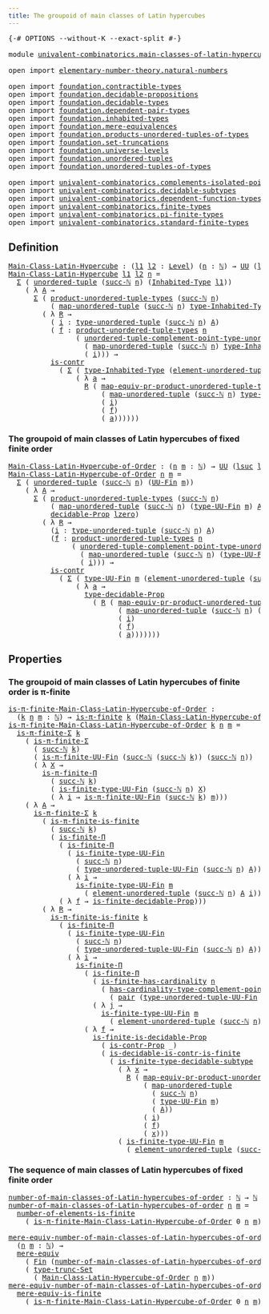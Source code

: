 ```yaml
---
title: The groupoid of main classes of Latin hypercubes
---
```


<pre class="Agda"><a id="74" class="Symbol">{-#</a> <a id="78" class="Keyword">OPTIONS</a> <a id="86" class="Pragma">--without-K</a> <a id="98" class="Pragma">--exact-split</a> <a id="112" class="Symbol">#-}</a>

<a id="117" class="Keyword">module</a> <a id="124" href="univalent-combinatorics.main-classes-of-latin-hypercubes.html" class="Module">univalent-combinatorics.main-classes-of-latin-hypercubes</a> <a id="181" class="Keyword">where</a>

<a id="188" class="Keyword">open</a> <a id="193" class="Keyword">import</a> <a id="200" href="elementary-number-theory.natural-numbers.html" class="Module">elementary-number-theory.natural-numbers</a>

<a id="242" class="Keyword">open</a> <a id="247" class="Keyword">import</a> <a id="254" href="foundation.contractible-types.html" class="Module">foundation.contractible-types</a>
<a id="284" class="Keyword">open</a> <a id="289" class="Keyword">import</a> <a id="296" href="foundation.decidable-propositions.html" class="Module">foundation.decidable-propositions</a>
<a id="330" class="Keyword">open</a> <a id="335" class="Keyword">import</a> <a id="342" href="foundation.decidable-types.html" class="Module">foundation.decidable-types</a>
<a id="369" class="Keyword">open</a> <a id="374" class="Keyword">import</a> <a id="381" href="foundation.dependent-pair-types.html" class="Module">foundation.dependent-pair-types</a>
<a id="413" class="Keyword">open</a> <a id="418" class="Keyword">import</a> <a id="425" href="foundation.inhabited-types.html" class="Module">foundation.inhabited-types</a>
<a id="452" class="Keyword">open</a> <a id="457" class="Keyword">import</a> <a id="464" href="foundation.mere-equivalences.html" class="Module">foundation.mere-equivalences</a>
<a id="493" class="Keyword">open</a> <a id="498" class="Keyword">import</a> <a id="505" href="foundation.products-unordered-tuples-of-types.html" class="Module">foundation.products-unordered-tuples-of-types</a>
<a id="551" class="Keyword">open</a> <a id="556" class="Keyword">import</a> <a id="563" href="foundation.set-truncations.html" class="Module">foundation.set-truncations</a>
<a id="590" class="Keyword">open</a> <a id="595" class="Keyword">import</a> <a id="602" href="foundation.universe-levels.html" class="Module">foundation.universe-levels</a>
<a id="629" class="Keyword">open</a> <a id="634" class="Keyword">import</a> <a id="641" href="foundation.unordered-tuples.html" class="Module">foundation.unordered-tuples</a>
<a id="669" class="Keyword">open</a> <a id="674" class="Keyword">import</a> <a id="681" href="foundation.unordered-tuples-of-types.html" class="Module">foundation.unordered-tuples-of-types</a>

<a id="719" class="Keyword">open</a> <a id="724" class="Keyword">import</a> <a id="731" href="univalent-combinatorics.complements-isolated-points.html" class="Module">univalent-combinatorics.complements-isolated-points</a>
<a id="783" class="Keyword">open</a> <a id="788" class="Keyword">import</a> <a id="795" href="univalent-combinatorics.decidable-subtypes.html" class="Module">univalent-combinatorics.decidable-subtypes</a>
<a id="838" class="Keyword">open</a> <a id="843" class="Keyword">import</a> <a id="850" href="univalent-combinatorics.dependent-function-types.html" class="Module">univalent-combinatorics.dependent-function-types</a>
<a id="899" class="Keyword">open</a> <a id="904" class="Keyword">import</a> <a id="911" href="univalent-combinatorics.finite-types.html" class="Module">univalent-combinatorics.finite-types</a>
<a id="948" class="Keyword">open</a> <a id="953" class="Keyword">import</a> <a id="960" href="univalent-combinatorics.pi-finite-types.html" class="Module">univalent-combinatorics.pi-finite-types</a>
<a id="1000" class="Keyword">open</a> <a id="1005" class="Keyword">import</a> <a id="1012" href="univalent-combinatorics.standard-finite-types.html" class="Module">univalent-combinatorics.standard-finite-types</a>
</pre>
## Definition

<pre class="Agda"><a id="Main-Class-Latin-Hypercube"></a><a id="1086" href="univalent-combinatorics.main-classes-of-latin-hypercubes.html#1086" class="Function">Main-Class-Latin-Hypercube</a> <a id="1113" class="Symbol">:</a> <a id="1115" class="Symbol">(</a><a id="1116" href="univalent-combinatorics.main-classes-of-latin-hypercubes.html#1116" class="Bound">l1</a> <a id="1119" href="univalent-combinatorics.main-classes-of-latin-hypercubes.html#1119" class="Bound">l2</a> <a id="1122" class="Symbol">:</a> <a id="1124" href="Agda.Primitive.html#597" class="Postulate">Level</a><a id="1129" class="Symbol">)</a> <a id="1131" class="Symbol">(</a><a id="1132" href="univalent-combinatorics.main-classes-of-latin-hypercubes.html#1132" class="Bound">n</a> <a id="1134" class="Symbol">:</a> <a id="1136" href="elementary-number-theory.natural-numbers.html#1548" class="Datatype">ℕ</a><a id="1137" class="Symbol">)</a> <a id="1139" class="Symbol">→</a> <a id="1141" href="foundation-core.universe-levels.html#235" class="Primitive">UU</a> <a id="1144" class="Symbol">(</a><a id="1145" href="Agda.Primitive.html#780" class="Primitive">lsuc</a> <a id="1150" href="univalent-combinatorics.main-classes-of-latin-hypercubes.html#1116" class="Bound">l1</a> <a id="1153" href="Agda.Primitive.html#810" class="Primitive Operator">⊔</a> <a id="1155" href="Agda.Primitive.html#780" class="Primitive">lsuc</a> <a id="1160" href="univalent-combinatorics.main-classes-of-latin-hypercubes.html#1119" class="Bound">l2</a><a id="1162" class="Symbol">)</a>
<a id="1164" href="univalent-combinatorics.main-classes-of-latin-hypercubes.html#1086" class="Function">Main-Class-Latin-Hypercube</a> <a id="1191" href="univalent-combinatorics.main-classes-of-latin-hypercubes.html#1191" class="Bound">l1</a> <a id="1194" href="univalent-combinatorics.main-classes-of-latin-hypercubes.html#1194" class="Bound">l2</a> <a id="1197" href="univalent-combinatorics.main-classes-of-latin-hypercubes.html#1197" class="Bound">n</a> <a id="1199" class="Symbol">=</a>
  <a id="1203" href="foundation-core.dependent-pair-types.html#515" class="Record">Σ</a> <a id="1205" class="Symbol">(</a> <a id="1207" href="foundation.unordered-tuples.html#1180" class="Function">unordered-tuple</a> <a id="1223" class="Symbol">(</a><a id="1224" href="elementary-number-theory.natural-numbers.html#1582" class="InductiveConstructor">succ-ℕ</a> <a id="1231" href="univalent-combinatorics.main-classes-of-latin-hypercubes.html#1197" class="Bound">n</a><a id="1232" class="Symbol">)</a> <a id="1234" class="Symbol">(</a><a id="1235" href="foundation.inhabited-types.html#593" class="Function">Inhabited-Type</a> <a id="1250" href="univalent-combinatorics.main-classes-of-latin-hypercubes.html#1191" class="Bound">l1</a><a id="1252" class="Symbol">))</a>
    <a id="1259" class="Symbol">(</a> <a id="1261" class="Symbol">λ</a> <a id="1263" href="univalent-combinatorics.main-classes-of-latin-hypercubes.html#1263" class="Bound">A</a> <a id="1265" class="Symbol">→</a>
      <a id="1273" href="foundation-core.dependent-pair-types.html#515" class="Record">Σ</a> <a id="1275" class="Symbol">(</a> <a id="1277" href="foundation.products-unordered-tuples-of-types.html#1258" class="Function">product-unordered-tuple-types</a> <a id="1307" class="Symbol">(</a><a id="1308" href="elementary-number-theory.natural-numbers.html#1582" class="InductiveConstructor">succ-ℕ</a> <a id="1315" href="univalent-combinatorics.main-classes-of-latin-hypercubes.html#1197" class="Bound">n</a><a id="1316" class="Symbol">)</a>
          <a id="1328" class="Symbol">(</a> <a id="1330" href="foundation.unordered-tuples.html#5819" class="Function">map-unordered-tuple</a> <a id="1350" class="Symbol">(</a><a id="1351" href="elementary-number-theory.natural-numbers.html#1582" class="InductiveConstructor">succ-ℕ</a> <a id="1358" href="univalent-combinatorics.main-classes-of-latin-hypercubes.html#1197" class="Bound">n</a><a id="1359" class="Symbol">)</a> <a id="1361" href="foundation.inhabited-types.html#735" class="Function">type-Inhabited-Type</a> <a id="1381" href="univalent-combinatorics.main-classes-of-latin-hypercubes.html#1263" class="Bound">A</a><a id="1382" class="Symbol">)</a> <a id="1384" class="Symbol">→</a> <a id="1386" href="foundation-core.universe-levels.html#235" class="Primitive">UU</a> <a id="1389" href="univalent-combinatorics.main-classes-of-latin-hypercubes.html#1194" class="Bound">l2</a><a id="1391" class="Symbol">)</a>
        <a id="1401" class="Symbol">(</a> <a id="1403" class="Symbol">λ</a> <a id="1405" href="univalent-combinatorics.main-classes-of-latin-hypercubes.html#1405" class="Bound">R</a> <a id="1407" class="Symbol">→</a>
          <a id="1419" class="Symbol">(</a> <a id="1421" href="univalent-combinatorics.main-classes-of-latin-hypercubes.html#1421" class="Bound">i</a> <a id="1423" class="Symbol">:</a> <a id="1425" href="foundation.unordered-tuples.html#1476" class="Function">type-unordered-tuple</a> <a id="1446" class="Symbol">(</a><a id="1447" href="elementary-number-theory.natural-numbers.html#1582" class="InductiveConstructor">succ-ℕ</a> <a id="1454" href="univalent-combinatorics.main-classes-of-latin-hypercubes.html#1197" class="Bound">n</a><a id="1455" class="Symbol">)</a> <a id="1457" href="univalent-combinatorics.main-classes-of-latin-hypercubes.html#1263" class="Bound">A</a><a id="1458" class="Symbol">)</a>
          <a id="1470" class="Symbol">(</a> <a id="1472" href="univalent-combinatorics.main-classes-of-latin-hypercubes.html#1472" class="Bound">f</a> <a id="1474" class="Symbol">:</a> <a id="1476" href="foundation.products-unordered-tuples-of-types.html#1258" class="Function">product-unordered-tuple-types</a> <a id="1506" href="univalent-combinatorics.main-classes-of-latin-hypercubes.html#1197" class="Bound">n</a>
                <a id="1524" class="Symbol">(</a> <a id="1526" href="foundation.unordered-tuples.html#3055" class="Function">unordered-tuple-complement-point-type-unordered-tuple</a> <a id="1580" href="univalent-combinatorics.main-classes-of-latin-hypercubes.html#1197" class="Bound">n</a>
                  <a id="1600" class="Symbol">(</a> <a id="1602" href="foundation.unordered-tuples.html#5819" class="Function">map-unordered-tuple</a> <a id="1622" class="Symbol">(</a><a id="1623" href="elementary-number-theory.natural-numbers.html#1582" class="InductiveConstructor">succ-ℕ</a> <a id="1630" href="univalent-combinatorics.main-classes-of-latin-hypercubes.html#1197" class="Bound">n</a><a id="1631" class="Symbol">)</a> <a id="1633" href="foundation.inhabited-types.html#735" class="Function">type-Inhabited-Type</a> <a id="1653" href="univalent-combinatorics.main-classes-of-latin-hypercubes.html#1263" class="Bound">A</a><a id="1654" class="Symbol">)</a>
                  <a id="1674" class="Symbol">(</a> <a id="1676" href="univalent-combinatorics.main-classes-of-latin-hypercubes.html#1421" class="Bound">i</a><a id="1677" class="Symbol">)))</a> <a id="1681" class="Symbol">→</a>
          <a id="1693" href="foundation-core.contractible-types.html#1006" class="Function">is-contr</a>
            <a id="1714" class="Symbol">(</a> <a id="1716" href="foundation-core.dependent-pair-types.html#515" class="Record">Σ</a> <a id="1718" class="Symbol">(</a> <a id="1720" href="foundation.inhabited-types.html#735" class="Function">type-Inhabited-Type</a> <a id="1740" class="Symbol">(</a><a id="1741" href="foundation.unordered-tuples.html#2160" class="Function">element-unordered-tuple</a> <a id="1765" class="Symbol">(</a><a id="1766" href="elementary-number-theory.natural-numbers.html#1582" class="InductiveConstructor">succ-ℕ</a> <a id="1773" href="univalent-combinatorics.main-classes-of-latin-hypercubes.html#1197" class="Bound">n</a><a id="1774" class="Symbol">)</a> <a id="1776" href="univalent-combinatorics.main-classes-of-latin-hypercubes.html#1263" class="Bound">A</a> <a id="1778" href="univalent-combinatorics.main-classes-of-latin-hypercubes.html#1421" class="Bound">i</a><a id="1779" class="Symbol">))</a>
                <a id="1798" class="Symbol">(</a> <a id="1800" class="Symbol">λ</a> <a id="1802" href="univalent-combinatorics.main-classes-of-latin-hypercubes.html#1802" class="Bound">a</a> <a id="1804" class="Symbol">→</a>
                  <a id="1824" href="univalent-combinatorics.main-classes-of-latin-hypercubes.html#1405" class="Bound">R</a> <a id="1826" class="Symbol">(</a> <a id="1828" href="foundation.products-unordered-tuples-of-types.html#2528" class="Function">map-equiv-pr-product-unordered-tuple-types</a> <a id="1871" href="univalent-combinatorics.main-classes-of-latin-hypercubes.html#1197" class="Bound">n</a>
                      <a id="1895" class="Symbol">(</a> <a id="1897" href="foundation.unordered-tuples.html#5819" class="Function">map-unordered-tuple</a> <a id="1917" class="Symbol">(</a><a id="1918" href="elementary-number-theory.natural-numbers.html#1582" class="InductiveConstructor">succ-ℕ</a> <a id="1925" href="univalent-combinatorics.main-classes-of-latin-hypercubes.html#1197" class="Bound">n</a><a id="1926" class="Symbol">)</a> <a id="1928" href="foundation.inhabited-types.html#735" class="Function">type-Inhabited-Type</a> <a id="1948" href="univalent-combinatorics.main-classes-of-latin-hypercubes.html#1263" class="Bound">A</a><a id="1949" class="Symbol">)</a>
                      <a id="1973" class="Symbol">(</a> <a id="1975" href="univalent-combinatorics.main-classes-of-latin-hypercubes.html#1421" class="Bound">i</a><a id="1976" class="Symbol">)</a>
                      <a id="2000" class="Symbol">(</a> <a id="2002" href="univalent-combinatorics.main-classes-of-latin-hypercubes.html#1472" class="Bound">f</a><a id="2003" class="Symbol">)</a>
                      <a id="2027" class="Symbol">(</a> <a id="2029" href="univalent-combinatorics.main-classes-of-latin-hypercubes.html#1802" class="Bound">a</a><a id="2030" class="Symbol">))))))</a>
</pre>
### The groupoid of main classes of Latin hypercubes of fixed finite order

<pre class="Agda"><a id="Main-Class-Latin-Hypercube-of-Order"></a><a id="2126" href="univalent-combinatorics.main-classes-of-latin-hypercubes.html#2126" class="Function">Main-Class-Latin-Hypercube-of-Order</a> <a id="2162" class="Symbol">:</a> <a id="2164" class="Symbol">(</a><a id="2165" href="univalent-combinatorics.main-classes-of-latin-hypercubes.html#2165" class="Bound">n</a> <a id="2167" href="univalent-combinatorics.main-classes-of-latin-hypercubes.html#2167" class="Bound">m</a> <a id="2169" class="Symbol">:</a> <a id="2171" href="elementary-number-theory.natural-numbers.html#1548" class="Datatype">ℕ</a><a id="2172" class="Symbol">)</a> <a id="2174" class="Symbol">→</a> <a id="2176" href="foundation-core.universe-levels.html#235" class="Primitive">UU</a> <a id="2179" class="Symbol">(</a><a id="2180" href="Agda.Primitive.html#780" class="Primitive">lsuc</a> <a id="2185" href="Agda.Primitive.html#764" class="Primitive">lzero</a><a id="2190" class="Symbol">)</a>
<a id="2192" href="univalent-combinatorics.main-classes-of-latin-hypercubes.html#2126" class="Function">Main-Class-Latin-Hypercube-of-Order</a> <a id="2228" href="univalent-combinatorics.main-classes-of-latin-hypercubes.html#2228" class="Bound">n</a> <a id="2230" href="univalent-combinatorics.main-classes-of-latin-hypercubes.html#2230" class="Bound">m</a> <a id="2232" class="Symbol">=</a>
  <a id="2236" href="foundation-core.dependent-pair-types.html#515" class="Record">Σ</a> <a id="2238" class="Symbol">(</a> <a id="2240" href="foundation.unordered-tuples.html#1180" class="Function">unordered-tuple</a> <a id="2256" class="Symbol">(</a><a id="2257" href="elementary-number-theory.natural-numbers.html#1582" class="InductiveConstructor">succ-ℕ</a> <a id="2264" href="univalent-combinatorics.main-classes-of-latin-hypercubes.html#2228" class="Bound">n</a><a id="2265" class="Symbol">)</a> <a id="2267" class="Symbol">(</a><a id="2268" href="univalent-combinatorics.finite-types.html#5852" class="Function">UU-Fin</a> <a id="2275" href="univalent-combinatorics.main-classes-of-latin-hypercubes.html#2230" class="Bound">m</a><a id="2276" class="Symbol">))</a>
    <a id="2283" class="Symbol">(</a> <a id="2285" class="Symbol">λ</a> <a id="2287" href="univalent-combinatorics.main-classes-of-latin-hypercubes.html#2287" class="Bound">A</a> <a id="2289" class="Symbol">→</a>
      <a id="2297" href="foundation-core.dependent-pair-types.html#515" class="Record">Σ</a> <a id="2299" class="Symbol">(</a> <a id="2301" href="foundation.products-unordered-tuples-of-types.html#1258" class="Function">product-unordered-tuple-types</a> <a id="2331" class="Symbol">(</a><a id="2332" href="elementary-number-theory.natural-numbers.html#1582" class="InductiveConstructor">succ-ℕ</a> <a id="2339" href="univalent-combinatorics.main-classes-of-latin-hypercubes.html#2228" class="Bound">n</a><a id="2340" class="Symbol">)</a>
          <a id="2352" class="Symbol">(</a> <a id="2354" href="foundation.unordered-tuples.html#5819" class="Function">map-unordered-tuple</a> <a id="2374" class="Symbol">(</a><a id="2375" href="elementary-number-theory.natural-numbers.html#1582" class="InductiveConstructor">succ-ℕ</a> <a id="2382" href="univalent-combinatorics.main-classes-of-latin-hypercubes.html#2228" class="Bound">n</a><a id="2383" class="Symbol">)</a> <a id="2385" class="Symbol">(</a><a id="2386" href="univalent-combinatorics.finite-types.html#5914" class="Function">type-UU-Fin</a> <a id="2398" href="univalent-combinatorics.main-classes-of-latin-hypercubes.html#2230" class="Bound">m</a><a id="2399" class="Symbol">)</a> <a id="2401" href="univalent-combinatorics.main-classes-of-latin-hypercubes.html#2287" class="Bound">A</a><a id="2402" class="Symbol">)</a> <a id="2404" class="Symbol">→</a>
          <a id="2416" href="foundation-core.decidable-propositions.html#646" class="Function">decidable-Prop</a> <a id="2431" href="Agda.Primitive.html#764" class="Primitive">lzero</a><a id="2436" class="Symbol">)</a>
        <a id="2446" class="Symbol">(</a> <a id="2448" class="Symbol">λ</a> <a id="2450" href="univalent-combinatorics.main-classes-of-latin-hypercubes.html#2450" class="Bound">R</a> <a id="2452" class="Symbol">→</a>
          <a id="2464" class="Symbol">(</a><a id="2465" href="univalent-combinatorics.main-classes-of-latin-hypercubes.html#2465" class="Bound">i</a> <a id="2467" class="Symbol">:</a> <a id="2469" href="foundation.unordered-tuples.html#1476" class="Function">type-unordered-tuple</a> <a id="2490" class="Symbol">(</a><a id="2491" href="elementary-number-theory.natural-numbers.html#1582" class="InductiveConstructor">succ-ℕ</a> <a id="2498" href="univalent-combinatorics.main-classes-of-latin-hypercubes.html#2228" class="Bound">n</a><a id="2499" class="Symbol">)</a> <a id="2501" href="univalent-combinatorics.main-classes-of-latin-hypercubes.html#2287" class="Bound">A</a><a id="2502" class="Symbol">)</a>
          <a id="2514" class="Symbol">(</a><a id="2515" href="univalent-combinatorics.main-classes-of-latin-hypercubes.html#2515" class="Bound">f</a> <a id="2517" class="Symbol">:</a> <a id="2519" href="foundation.products-unordered-tuples-of-types.html#1258" class="Function">product-unordered-tuple-types</a> <a id="2549" href="univalent-combinatorics.main-classes-of-latin-hypercubes.html#2228" class="Bound">n</a>
               <a id="2566" class="Symbol">(</a> <a id="2568" href="foundation.unordered-tuples.html#3055" class="Function">unordered-tuple-complement-point-type-unordered-tuple</a> <a id="2622" href="univalent-combinatorics.main-classes-of-latin-hypercubes.html#2228" class="Bound">n</a>
                 <a id="2641" class="Symbol">(</a> <a id="2643" href="foundation.unordered-tuples.html#5819" class="Function">map-unordered-tuple</a> <a id="2663" class="Symbol">(</a><a id="2664" href="elementary-number-theory.natural-numbers.html#1582" class="InductiveConstructor">succ-ℕ</a> <a id="2671" href="univalent-combinatorics.main-classes-of-latin-hypercubes.html#2228" class="Bound">n</a><a id="2672" class="Symbol">)</a> <a id="2674" class="Symbol">(</a><a id="2675" href="univalent-combinatorics.finite-types.html#5914" class="Function">type-UU-Fin</a> <a id="2687" href="univalent-combinatorics.main-classes-of-latin-hypercubes.html#2230" class="Bound">m</a><a id="2688" class="Symbol">)</a> <a id="2690" href="univalent-combinatorics.main-classes-of-latin-hypercubes.html#2287" class="Bound">A</a><a id="2691" class="Symbol">)</a>
                 <a id="2710" class="Symbol">(</a> <a id="2712" href="univalent-combinatorics.main-classes-of-latin-hypercubes.html#2465" class="Bound">i</a><a id="2713" class="Symbol">)))</a> <a id="2717" class="Symbol">→</a>
          <a id="2729" href="foundation-core.contractible-types.html#1006" class="Function">is-contr</a>
            <a id="2750" class="Symbol">(</a> <a id="2752" href="foundation-core.dependent-pair-types.html#515" class="Record">Σ</a> <a id="2754" class="Symbol">(</a> <a id="2756" href="univalent-combinatorics.finite-types.html#5914" class="Function">type-UU-Fin</a> <a id="2768" href="univalent-combinatorics.main-classes-of-latin-hypercubes.html#2230" class="Bound">m</a> <a id="2770" class="Symbol">(</a><a id="2771" href="foundation.unordered-tuples.html#2160" class="Function">element-unordered-tuple</a> <a id="2795" class="Symbol">(</a><a id="2796" href="elementary-number-theory.natural-numbers.html#1582" class="InductiveConstructor">succ-ℕ</a> <a id="2803" href="univalent-combinatorics.main-classes-of-latin-hypercubes.html#2228" class="Bound">n</a><a id="2804" class="Symbol">)</a> <a id="2806" href="univalent-combinatorics.main-classes-of-latin-hypercubes.html#2287" class="Bound">A</a> <a id="2808" href="univalent-combinatorics.main-classes-of-latin-hypercubes.html#2465" class="Bound">i</a><a id="2809" class="Symbol">))</a>
                <a id="2828" class="Symbol">(</a> <a id="2830" class="Symbol">λ</a> <a id="2832" href="univalent-combinatorics.main-classes-of-latin-hypercubes.html#2832" class="Bound">a</a> <a id="2834" class="Symbol">→</a>
                  <a id="2854" href="foundation-core.decidable-propositions.html#872" class="Function">type-decidable-Prop</a>
                    <a id="2894" class="Symbol">(</a> <a id="2896" href="univalent-combinatorics.main-classes-of-latin-hypercubes.html#2450" class="Bound">R</a> <a id="2898" class="Symbol">(</a> <a id="2900" href="foundation.products-unordered-tuples-of-types.html#2528" class="Function">map-equiv-pr-product-unordered-tuple-types</a> <a id="2943" href="univalent-combinatorics.main-classes-of-latin-hypercubes.html#2228" class="Bound">n</a>
                          <a id="2971" class="Symbol">(</a> <a id="2973" href="foundation.unordered-tuples.html#5819" class="Function">map-unordered-tuple</a> <a id="2993" class="Symbol">(</a><a id="2994" href="elementary-number-theory.natural-numbers.html#1582" class="InductiveConstructor">succ-ℕ</a> <a id="3001" href="univalent-combinatorics.main-classes-of-latin-hypercubes.html#2228" class="Bound">n</a><a id="3002" class="Symbol">)</a> <a id="3004" class="Symbol">(</a><a id="3005" href="univalent-combinatorics.finite-types.html#5914" class="Function">type-UU-Fin</a> <a id="3017" href="univalent-combinatorics.main-classes-of-latin-hypercubes.html#2230" class="Bound">m</a><a id="3018" class="Symbol">)</a> <a id="3020" href="univalent-combinatorics.main-classes-of-latin-hypercubes.html#2287" class="Bound">A</a><a id="3021" class="Symbol">)</a>
                          <a id="3049" class="Symbol">(</a> <a id="3051" href="univalent-combinatorics.main-classes-of-latin-hypercubes.html#2465" class="Bound">i</a><a id="3052" class="Symbol">)</a>
                          <a id="3080" class="Symbol">(</a> <a id="3082" href="univalent-combinatorics.main-classes-of-latin-hypercubes.html#2515" class="Bound">f</a><a id="3083" class="Symbol">)</a>
                          <a id="3111" class="Symbol">(</a> <a id="3113" href="univalent-combinatorics.main-classes-of-latin-hypercubes.html#2832" class="Bound">a</a><a id="3114" class="Symbol">)))))))</a>
</pre>
## Properties

### The groupoid of main classes of Latin hypercubes of finite order is π-finite

<pre class="Agda"><a id="is-π-finite-Main-Class-Latin-Hypercube-of-Order"></a><a id="3232" href="univalent-combinatorics.main-classes-of-latin-hypercubes.html#3232" class="Function">is-π-finite-Main-Class-Latin-Hypercube-of-Order</a> <a id="3280" class="Symbol">:</a>
  <a id="3284" class="Symbol">(</a><a id="3285" href="univalent-combinatorics.main-classes-of-latin-hypercubes.html#3285" class="Bound">k</a> <a id="3287" href="univalent-combinatorics.main-classes-of-latin-hypercubes.html#3287" class="Bound">n</a> <a id="3289" href="univalent-combinatorics.main-classes-of-latin-hypercubes.html#3289" class="Bound">m</a> <a id="3291" class="Symbol">:</a> <a id="3293" href="elementary-number-theory.natural-numbers.html#1548" class="Datatype">ℕ</a><a id="3294" class="Symbol">)</a> <a id="3296" class="Symbol">→</a> <a id="3298" href="univalent-combinatorics.pi-finite-types.html#8794" class="Function">is-π-finite</a> <a id="3310" href="univalent-combinatorics.main-classes-of-latin-hypercubes.html#3285" class="Bound">k</a> <a id="3312" class="Symbol">(</a><a id="3313" href="univalent-combinatorics.main-classes-of-latin-hypercubes.html#2126" class="Function">Main-Class-Latin-Hypercube-of-Order</a> <a id="3349" href="univalent-combinatorics.main-classes-of-latin-hypercubes.html#3287" class="Bound">n</a> <a id="3351" href="univalent-combinatorics.main-classes-of-latin-hypercubes.html#3289" class="Bound">m</a><a id="3352" class="Symbol">)</a>
<a id="3354" href="univalent-combinatorics.main-classes-of-latin-hypercubes.html#3232" class="Function">is-π-finite-Main-Class-Latin-Hypercube-of-Order</a> <a id="3402" href="univalent-combinatorics.main-classes-of-latin-hypercubes.html#3402" class="Bound">k</a> <a id="3404" href="univalent-combinatorics.main-classes-of-latin-hypercubes.html#3404" class="Bound">n</a> <a id="3406" href="univalent-combinatorics.main-classes-of-latin-hypercubes.html#3406" class="Bound">m</a> <a id="3408" class="Symbol">=</a>
  <a id="3412" href="univalent-combinatorics.pi-finite-types.html#34761" class="Function">is-π-finite-Σ</a> <a id="3426" href="univalent-combinatorics.main-classes-of-latin-hypercubes.html#3402" class="Bound">k</a>
    <a id="3432" class="Symbol">(</a> <a id="3434" href="univalent-combinatorics.pi-finite-types.html#34761" class="Function">is-π-finite-Σ</a>
      <a id="3454" class="Symbol">(</a> <a id="3456" href="elementary-number-theory.natural-numbers.html#1582" class="InductiveConstructor">succ-ℕ</a> <a id="3463" href="univalent-combinatorics.main-classes-of-latin-hypercubes.html#3402" class="Bound">k</a><a id="3464" class="Symbol">)</a>
      <a id="3472" class="Symbol">(</a> <a id="3474" href="univalent-combinatorics.pi-finite-types.html#15347" class="Function">is-π-finite-UU-Fin</a> <a id="3493" class="Symbol">(</a><a id="3494" href="elementary-number-theory.natural-numbers.html#1582" class="InductiveConstructor">succ-ℕ</a> <a id="3501" class="Symbol">(</a><a id="3502" href="elementary-number-theory.natural-numbers.html#1582" class="InductiveConstructor">succ-ℕ</a> <a id="3509" href="univalent-combinatorics.main-classes-of-latin-hypercubes.html#3402" class="Bound">k</a><a id="3510" class="Symbol">))</a> <a id="3513" class="Symbol">(</a><a id="3514" href="elementary-number-theory.natural-numbers.html#1582" class="InductiveConstructor">succ-ℕ</a> <a id="3521" href="univalent-combinatorics.main-classes-of-latin-hypercubes.html#3404" class="Bound">n</a><a id="3522" class="Symbol">))</a>
      <a id="3531" class="Symbol">(</a> <a id="3533" class="Symbol">λ</a> <a id="3535" href="univalent-combinatorics.main-classes-of-latin-hypercubes.html#3535" class="Bound">X</a> <a id="3537" class="Symbol">→</a>
        <a id="3547" href="univalent-combinatorics.pi-finite-types.html#20402" class="Function">is-π-finite-Π</a>
          <a id="3571" class="Symbol">(</a> <a id="3573" href="elementary-number-theory.natural-numbers.html#1582" class="InductiveConstructor">succ-ℕ</a> <a id="3580" href="univalent-combinatorics.main-classes-of-latin-hypercubes.html#3402" class="Bound">k</a><a id="3581" class="Symbol">)</a>
          <a id="3593" class="Symbol">(</a> <a id="3595" href="univalent-combinatorics.finite-types.html#10450" class="Function">is-finite-type-UU-Fin</a> <a id="3617" class="Symbol">(</a><a id="3618" href="elementary-number-theory.natural-numbers.html#1582" class="InductiveConstructor">succ-ℕ</a> <a id="3625" href="univalent-combinatorics.main-classes-of-latin-hypercubes.html#3404" class="Bound">n</a><a id="3626" class="Symbol">)</a> <a id="3628" href="univalent-combinatorics.main-classes-of-latin-hypercubes.html#3535" class="Bound">X</a><a id="3629" class="Symbol">)</a>
          <a id="3641" class="Symbol">(</a> <a id="3643" class="Symbol">λ</a> <a id="3645" href="univalent-combinatorics.main-classes-of-latin-hypercubes.html#3645" class="Bound">i</a> <a id="3647" class="Symbol">→</a> <a id="3649" href="univalent-combinatorics.pi-finite-types.html#15347" class="Function">is-π-finite-UU-Fin</a> <a id="3668" class="Symbol">(</a><a id="3669" href="elementary-number-theory.natural-numbers.html#1582" class="InductiveConstructor">succ-ℕ</a> <a id="3676" href="univalent-combinatorics.main-classes-of-latin-hypercubes.html#3402" class="Bound">k</a><a id="3677" class="Symbol">)</a> <a id="3679" href="univalent-combinatorics.main-classes-of-latin-hypercubes.html#3406" class="Bound">m</a><a id="3680" class="Symbol">)))</a>
    <a id="3688" class="Symbol">(</a> <a id="3690" class="Symbol">λ</a> <a id="3692" href="univalent-combinatorics.main-classes-of-latin-hypercubes.html#3692" class="Bound">A</a> <a id="3694" class="Symbol">→</a>
      <a id="3702" href="univalent-combinatorics.pi-finite-types.html#34761" class="Function">is-π-finite-Σ</a> <a id="3716" href="univalent-combinatorics.main-classes-of-latin-hypercubes.html#3402" class="Bound">k</a>
        <a id="3726" class="Symbol">(</a> <a id="3728" href="univalent-combinatorics.pi-finite-types.html#14779" class="Function">is-π-finite-is-finite</a>
          <a id="3760" class="Symbol">(</a> <a id="3762" href="elementary-number-theory.natural-numbers.html#1582" class="InductiveConstructor">succ-ℕ</a> <a id="3769" href="univalent-combinatorics.main-classes-of-latin-hypercubes.html#3402" class="Bound">k</a><a id="3770" class="Symbol">)</a>
          <a id="3782" class="Symbol">(</a> <a id="3784" href="univalent-combinatorics.dependent-function-types.html#2753" class="Function">is-finite-Π</a>
            <a id="3808" class="Symbol">(</a> <a id="3810" href="univalent-combinatorics.dependent-function-types.html#2753" class="Function">is-finite-Π</a>
              <a id="3836" class="Symbol">(</a> <a id="3838" href="univalent-combinatorics.finite-types.html#10450" class="Function">is-finite-type-UU-Fin</a>
                <a id="3876" class="Symbol">(</a> <a id="3878" href="elementary-number-theory.natural-numbers.html#1582" class="InductiveConstructor">succ-ℕ</a> <a id="3885" href="univalent-combinatorics.main-classes-of-latin-hypercubes.html#3404" class="Bound">n</a><a id="3886" class="Symbol">)</a>
                <a id="3904" class="Symbol">(</a> <a id="3906" href="foundation.unordered-tuples.html#1396" class="Function">type-unordered-tuple-UU-Fin</a> <a id="3934" class="Symbol">(</a><a id="3935" href="elementary-number-theory.natural-numbers.html#1582" class="InductiveConstructor">succ-ℕ</a> <a id="3942" href="univalent-combinatorics.main-classes-of-latin-hypercubes.html#3404" class="Bound">n</a><a id="3943" class="Symbol">)</a> <a id="3945" href="univalent-combinatorics.main-classes-of-latin-hypercubes.html#3692" class="Bound">A</a><a id="3946" class="Symbol">))</a>
              <a id="3963" class="Symbol">(</a> <a id="3965" class="Symbol">λ</a> <a id="3967" href="univalent-combinatorics.main-classes-of-latin-hypercubes.html#3967" class="Bound">i</a> <a id="3969" class="Symbol">→</a>
                <a id="3987" href="univalent-combinatorics.finite-types.html#10450" class="Function">is-finite-type-UU-Fin</a> <a id="4009" href="univalent-combinatorics.main-classes-of-latin-hypercubes.html#3406" class="Bound">m</a>
                  <a id="4029" class="Symbol">(</a> <a id="4031" href="foundation.unordered-tuples.html#2160" class="Function">element-unordered-tuple</a> <a id="4055" class="Symbol">(</a><a id="4056" href="elementary-number-theory.natural-numbers.html#1582" class="InductiveConstructor">succ-ℕ</a> <a id="4063" href="univalent-combinatorics.main-classes-of-latin-hypercubes.html#3404" class="Bound">n</a><a id="4064" class="Symbol">)</a> <a id="4066" href="univalent-combinatorics.main-classes-of-latin-hypercubes.html#3692" class="Bound">A</a> <a id="4068" href="univalent-combinatorics.main-classes-of-latin-hypercubes.html#3967" class="Bound">i</a><a id="4069" class="Symbol">)))</a>
            <a id="4085" class="Symbol">(</a> <a id="4087" class="Symbol">λ</a> <a id="4089" href="univalent-combinatorics.main-classes-of-latin-hypercubes.html#4089" class="Bound">f</a> <a id="4091" class="Symbol">→</a> <a id="4093" href="foundation.decidable-propositions.html#8910" class="Function">is-finite-decidable-Prop</a><a id="4117" class="Symbol">)))</a>
        <a id="4129" class="Symbol">(</a> <a id="4131" class="Symbol">λ</a> <a id="4133" href="univalent-combinatorics.main-classes-of-latin-hypercubes.html#4133" class="Bound">R</a> <a id="4135" class="Symbol">→</a>
          <a id="4147" href="univalent-combinatorics.pi-finite-types.html#14779" class="Function">is-π-finite-is-finite</a> <a id="4169" href="univalent-combinatorics.main-classes-of-latin-hypercubes.html#3402" class="Bound">k</a>
            <a id="4183" class="Symbol">(</a> <a id="4185" href="univalent-combinatorics.dependent-function-types.html#2753" class="Function">is-finite-Π</a>
              <a id="4211" class="Symbol">(</a> <a id="4213" href="univalent-combinatorics.finite-types.html#10450" class="Function">is-finite-type-UU-Fin</a>
                <a id="4251" class="Symbol">(</a> <a id="4253" href="elementary-number-theory.natural-numbers.html#1582" class="InductiveConstructor">succ-ℕ</a> <a id="4260" href="univalent-combinatorics.main-classes-of-latin-hypercubes.html#3404" class="Bound">n</a><a id="4261" class="Symbol">)</a>
                <a id="4279" class="Symbol">(</a> <a id="4281" href="foundation.unordered-tuples.html#1396" class="Function">type-unordered-tuple-UU-Fin</a> <a id="4309" class="Symbol">(</a><a id="4310" href="elementary-number-theory.natural-numbers.html#1582" class="InductiveConstructor">succ-ℕ</a> <a id="4317" href="univalent-combinatorics.main-classes-of-latin-hypercubes.html#3404" class="Bound">n</a><a id="4318" class="Symbol">)</a> <a id="4320" href="univalent-combinatorics.main-classes-of-latin-hypercubes.html#3692" class="Bound">A</a><a id="4321" class="Symbol">))</a>
              <a id="4338" class="Symbol">(</a> <a id="4340" class="Symbol">λ</a> <a id="4342" href="univalent-combinatorics.main-classes-of-latin-hypercubes.html#4342" class="Bound">i</a> <a id="4344" class="Symbol">→</a>
                <a id="4362" href="univalent-combinatorics.dependent-function-types.html#2753" class="Function">is-finite-Π</a>
                  <a id="4392" class="Symbol">(</a> <a id="4394" href="univalent-combinatorics.dependent-function-types.html#2753" class="Function">is-finite-Π</a>
                    <a id="4426" class="Symbol">(</a> <a id="4428" href="univalent-combinatorics.finite-types.html#12012" class="Function">is-finite-has-cardinality</a> <a id="4454" href="univalent-combinatorics.main-classes-of-latin-hypercubes.html#3404" class="Bound">n</a>
                      <a id="4478" class="Symbol">(</a> <a id="4480" href="univalent-combinatorics.complements-isolated-points.html#4712" class="Function">has-cardinality-type-complement-point-UU-Fin</a> <a id="4525" href="univalent-combinatorics.main-classes-of-latin-hypercubes.html#3404" class="Bound">n</a>
                        <a id="4551" class="Symbol">(</a> <a id="4553" href="foundation-core.dependent-pair-types.html#588" class="InductiveConstructor">pair</a> <a id="4558" class="Symbol">(</a><a id="4559" href="foundation.unordered-tuples.html#1396" class="Function">type-unordered-tuple-UU-Fin</a> <a id="4587" class="Symbol">(</a><a id="4588" href="elementary-number-theory.natural-numbers.html#1582" class="InductiveConstructor">succ-ℕ</a> <a id="4595" href="univalent-combinatorics.main-classes-of-latin-hypercubes.html#3404" class="Bound">n</a><a id="4596" class="Symbol">)</a> <a id="4598" href="univalent-combinatorics.main-classes-of-latin-hypercubes.html#3692" class="Bound">A</a><a id="4599" class="Symbol">)</a> <a id="4601" href="univalent-combinatorics.main-classes-of-latin-hypercubes.html#4342" class="Bound">i</a><a id="4602" class="Symbol">)))</a>
                    <a id="4626" class="Symbol">(</a> <a id="4628" class="Symbol">λ</a> <a id="4630" href="univalent-combinatorics.main-classes-of-latin-hypercubes.html#4630" class="Bound">j</a> <a id="4632" class="Symbol">→</a>
                      <a id="4656" href="univalent-combinatorics.finite-types.html#10450" class="Function">is-finite-type-UU-Fin</a> <a id="4678" href="univalent-combinatorics.main-classes-of-latin-hypercubes.html#3406" class="Bound">m</a>
                        <a id="4704" class="Symbol">(</a> <a id="4706" href="foundation.unordered-tuples.html#2160" class="Function">element-unordered-tuple</a> <a id="4730" class="Symbol">(</a><a id="4731" href="elementary-number-theory.natural-numbers.html#1582" class="InductiveConstructor">succ-ℕ</a> <a id="4738" href="univalent-combinatorics.main-classes-of-latin-hypercubes.html#3404" class="Bound">n</a><a id="4739" class="Symbol">)</a> <a id="4741" href="univalent-combinatorics.main-classes-of-latin-hypercubes.html#3692" class="Bound">A</a> <a id="4743" class="Symbol">(</a><a id="4744" href="foundation-core.dependent-pair-types.html#605" class="Field">pr1</a> <a id="4748" href="univalent-combinatorics.main-classes-of-latin-hypercubes.html#4630" class="Bound">j</a><a id="4749" class="Symbol">))))</a>
                  <a id="4772" class="Symbol">(</a> <a id="4774" class="Symbol">λ</a> <a id="4776" href="univalent-combinatorics.main-classes-of-latin-hypercubes.html#4776" class="Bound">f</a> <a id="4778" class="Symbol">→</a>
                    <a id="4800" href="foundation.decidable-propositions.html#8518" class="Function">is-finite-is-decidable-Prop</a>
                      <a id="4850" class="Symbol">(</a> <a id="4852" href="foundation.contractible-types.html#1563" class="Function">is-contr-Prop</a> <a id="4866" class="Symbol">_)</a>
                      <a id="4891" class="Symbol">(</a> <a id="4893" href="univalent-combinatorics.finite-types.html#16966" class="Function">is-decidable-is-contr-is-finite</a>
                        <a id="4949" class="Symbol">(</a> <a id="4951" href="univalent-combinatorics.decidable-subtypes.html#1435" class="Function">is-finite-type-decidable-subtype</a>
                          <a id="5010" class="Symbol">(</a> <a id="5012" class="Symbol">λ</a> <a id="5014" href="univalent-combinatorics.main-classes-of-latin-hypercubes.html#5014" class="Bound">x</a> <a id="5016" class="Symbol">→</a>
                            <a id="5046" href="univalent-combinatorics.main-classes-of-latin-hypercubes.html#4133" class="Bound">R</a> <a id="5048" class="Symbol">(</a> <a id="5050" href="foundation.products-unordered-tuples-of-types.html#2528" class="Function">map-equiv-pr-product-unordered-tuple-types</a> <a id="5093" href="univalent-combinatorics.main-classes-of-latin-hypercubes.html#3404" class="Bound">n</a>
                                <a id="5127" class="Symbol">(</a> <a id="5129" href="foundation.unordered-tuples.html#5819" class="Function">map-unordered-tuple</a>
                                  <a id="5183" class="Symbol">(</a> <a id="5185" href="elementary-number-theory.natural-numbers.html#1582" class="InductiveConstructor">succ-ℕ</a> <a id="5192" href="univalent-combinatorics.main-classes-of-latin-hypercubes.html#3404" class="Bound">n</a><a id="5193" class="Symbol">)</a>
                                  <a id="5229" class="Symbol">(</a> <a id="5231" href="univalent-combinatorics.finite-types.html#5914" class="Function">type-UU-Fin</a> <a id="5243" href="univalent-combinatorics.main-classes-of-latin-hypercubes.html#3406" class="Bound">m</a><a id="5244" class="Symbol">)</a>
                                  <a id="5280" class="Symbol">(</a> <a id="5282" href="univalent-combinatorics.main-classes-of-latin-hypercubes.html#3692" class="Bound">A</a><a id="5283" class="Symbol">))</a>
                                <a id="5318" class="Symbol">(</a> <a id="5320" href="univalent-combinatorics.main-classes-of-latin-hypercubes.html#4342" class="Bound">i</a><a id="5321" class="Symbol">)</a>
                                <a id="5355" class="Symbol">(</a> <a id="5357" href="univalent-combinatorics.main-classes-of-latin-hypercubes.html#4776" class="Bound">f</a><a id="5358" class="Symbol">)</a>
                                <a id="5392" class="Symbol">(</a> <a id="5394" href="univalent-combinatorics.main-classes-of-latin-hypercubes.html#5014" class="Bound">x</a><a id="5395" class="Symbol">)))</a>
                          <a id="5425" class="Symbol">(</a> <a id="5427" href="univalent-combinatorics.finite-types.html#10450" class="Function">is-finite-type-UU-Fin</a> <a id="5449" href="univalent-combinatorics.main-classes-of-latin-hypercubes.html#3406" class="Bound">m</a>
                            <a id="5479" class="Symbol">(</a> <a id="5481" href="foundation.unordered-tuples.html#2160" class="Function">element-unordered-tuple</a> <a id="5505" class="Symbol">(</a><a id="5506" href="elementary-number-theory.natural-numbers.html#1582" class="InductiveConstructor">succ-ℕ</a> <a id="5513" href="univalent-combinatorics.main-classes-of-latin-hypercubes.html#3404" class="Bound">n</a><a id="5514" class="Symbol">)</a> <a id="5516" href="univalent-combinatorics.main-classes-of-latin-hypercubes.html#3692" class="Bound">A</a> <a id="5518" href="univalent-combinatorics.main-classes-of-latin-hypercubes.html#4342" class="Bound">i</a><a id="5519" class="Symbol">)))))))))</a>
</pre>
### The sequence of main classes of Latin hypercubes of fixed finite order

<pre class="Agda"><a id="number-of-main-classes-of-Latin-hypercubes-of-order"></a><a id="5618" href="univalent-combinatorics.main-classes-of-latin-hypercubes.html#5618" class="Function">number-of-main-classes-of-Latin-hypercubes-of-order</a> <a id="5670" class="Symbol">:</a> <a id="5672" href="elementary-number-theory.natural-numbers.html#1548" class="Datatype">ℕ</a> <a id="5674" class="Symbol">→</a> <a id="5676" href="elementary-number-theory.natural-numbers.html#1548" class="Datatype">ℕ</a> <a id="5678" class="Symbol">→</a> <a id="5680" href="elementary-number-theory.natural-numbers.html#1548" class="Datatype">ℕ</a>
<a id="5682" href="univalent-combinatorics.main-classes-of-latin-hypercubes.html#5618" class="Function">number-of-main-classes-of-Latin-hypercubes-of-order</a> <a id="5734" href="univalent-combinatorics.main-classes-of-latin-hypercubes.html#5734" class="Bound">n</a> <a id="5736" href="univalent-combinatorics.main-classes-of-latin-hypercubes.html#5736" class="Bound">m</a> <a id="5738" class="Symbol">=</a>
  <a id="5742" href="univalent-combinatorics.finite-types.html#12633" class="Function">number-of-elements-is-finite</a>
    <a id="5775" class="Symbol">(</a> <a id="5777" href="univalent-combinatorics.main-classes-of-latin-hypercubes.html#3232" class="Function">is-π-finite-Main-Class-Latin-Hypercube-of-Order</a> <a id="5825" class="Number">0</a> <a id="5827" href="univalent-combinatorics.main-classes-of-latin-hypercubes.html#5734" class="Bound">n</a> <a id="5829" href="univalent-combinatorics.main-classes-of-latin-hypercubes.html#5736" class="Bound">m</a><a id="5830" class="Symbol">)</a>

<a id="mere-equiv-number-of-main-classes-of-Latin-hypercubes-of-order"></a><a id="5833" href="univalent-combinatorics.main-classes-of-latin-hypercubes.html#5833" class="Function">mere-equiv-number-of-main-classes-of-Latin-hypercubes-of-order</a> <a id="5896" class="Symbol">:</a>
  <a id="5900" class="Symbol">(</a><a id="5901" href="univalent-combinatorics.main-classes-of-latin-hypercubes.html#5901" class="Bound">n</a> <a id="5903" href="univalent-combinatorics.main-classes-of-latin-hypercubes.html#5903" class="Bound">m</a> <a id="5905" class="Symbol">:</a> <a id="5907" href="elementary-number-theory.natural-numbers.html#1548" class="Datatype">ℕ</a><a id="5908" class="Symbol">)</a> <a id="5910" class="Symbol">→</a>
  <a id="5914" href="foundation.mere-equivalences.html#1415" class="Function">mere-equiv</a>
    <a id="5929" class="Symbol">(</a> <a id="5931" href="univalent-combinatorics.standard-finite-types.html#2393" class="Function">Fin</a> <a id="5935" class="Symbol">(</a><a id="5936" href="univalent-combinatorics.main-classes-of-latin-hypercubes.html#5618" class="Function">number-of-main-classes-of-Latin-hypercubes-of-order</a> <a id="5988" href="univalent-combinatorics.main-classes-of-latin-hypercubes.html#5901" class="Bound">n</a> <a id="5990" href="univalent-combinatorics.main-classes-of-latin-hypercubes.html#5903" class="Bound">m</a><a id="5991" class="Symbol">))</a>
    <a id="5998" class="Symbol">(</a> <a id="6000" href="foundation.set-truncations.html#4010" class="Function">type-trunc-Set</a>
      <a id="6021" class="Symbol">(</a> <a id="6023" href="univalent-combinatorics.main-classes-of-latin-hypercubes.html#2126" class="Function">Main-Class-Latin-Hypercube-of-Order</a> <a id="6059" href="univalent-combinatorics.main-classes-of-latin-hypercubes.html#5901" class="Bound">n</a> <a id="6061" href="univalent-combinatorics.main-classes-of-latin-hypercubes.html#5903" class="Bound">m</a><a id="6062" class="Symbol">))</a>
<a id="6065" href="univalent-combinatorics.main-classes-of-latin-hypercubes.html#5833" class="Function">mere-equiv-number-of-main-classes-of-Latin-hypercubes-of-order</a> <a id="6128" href="univalent-combinatorics.main-classes-of-latin-hypercubes.html#6128" class="Bound">n</a> <a id="6130" href="univalent-combinatorics.main-classes-of-latin-hypercubes.html#6130" class="Bound">m</a> <a id="6132" class="Symbol">=</a>
  <a id="6136" href="univalent-combinatorics.finite-types.html#12810" class="Function">mere-equiv-is-finite</a>
    <a id="6161" class="Symbol">(</a> <a id="6163" href="univalent-combinatorics.main-classes-of-latin-hypercubes.html#3232" class="Function">is-π-finite-Main-Class-Latin-Hypercube-of-Order</a> <a id="6211" class="Number">0</a> <a id="6213" href="univalent-combinatorics.main-classes-of-latin-hypercubes.html#6128" class="Bound">n</a> <a id="6215" href="univalent-combinatorics.main-classes-of-latin-hypercubes.html#6130" class="Bound">m</a><a id="6216" class="Symbol">)</a>
</pre>